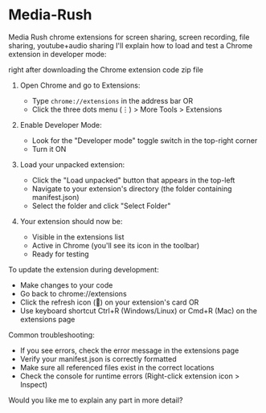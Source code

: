# Media-Rush
Media Rush chrome extensions for screen sharing, screen recording, file sharing, youtube+audio sharing
 I'll explain how to load and test a Chrome extension in developer mode:

right after downloading the Chrome extension code zip file

1. Open Chrome and go to Extensions:
   - Type `chrome://extensions` in the address bar
   OR
   - Click the three dots menu (⋮) > More Tools > Extensions

2. Enable Developer Mode:
   - Look for the "Developer mode" toggle switch in the top-right corner
   - Turn it ON

3. Load your unpacked extension:
   - Click the "Load unpacked" button that appears in the top-left
   - Navigate to your extension's directory (the folder containing manifest.json)
   - Select the folder and click "Select Folder"

4. Your extension should now be:
   - Visible in the extensions list
   - Active in Chrome (you'll see its icon in the toolbar)
   - Ready for testing

To update the extension during development:
- Make changes to your code
- Go back to chrome://extensions
- Click the refresh icon (🔄) on your extension's card
OR
- Use keyboard shortcut Ctrl+R (Windows/Linux) or Cmd+R (Mac) on the extensions page

Common troubleshooting:
- If you see errors, check the error message in the extensions page
- Verify your manifest.json is correctly formatted
- Make sure all referenced files exist in the correct locations
- Check the console for runtime errors (Right-click extension icon > Inspect)

Would you like me to explain any part in more detail?
